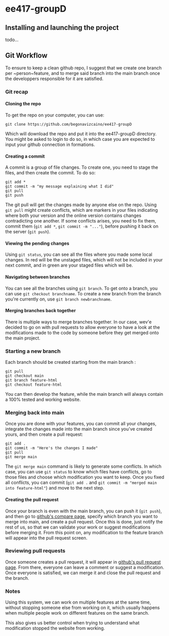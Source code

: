 # ee417-groupD

## Installing and launching the project

todo...

## Git Workflow

To ensure to keep a clean github repo, I suggest that we create one branch per ~person~feature, and to merge said branch into the main branch once the developpers responsible for it are satisfied.

### Git recap

#### Cloning the repo

To get the repo on your computer, you can use:

```
git clone https://github.com/begonavizcaino/ee417-groupD
```

Which will download the repo and put it into the ee417-groupD directory. You might be asked to login to do so, in which case you are expected to input your github connection in formations.

#### Creating a commit

A commit is a group of file changes. To create one, you need to stage the files, and then create the commit. To do so:

```
git add *
git commit -m "my message explaining what I did"
git pull
git push
```

The git pull will get the changes made by anyone else on the repo. Using ```git pull``` might create conflicts, which are markers in your files indicating where both your version and the online version contains changes contradicting one another. If some conflicts arises, you need to fix them, commit them (```git add *```, `git commit -m "..."`), before pushing it back on the server (`git push`).

#### Viewing the pending changes

Using `git status`, you can see all the files where you made some local changes. In red will be the unstaged files, which will not be included in your next commit, and in green are your staged files which will be.

#### Navigating between branches

You can see all the branches using `git branch`. To get onto a branch, you can use `git checkout branchname`. To create a new branch from the branch you're currently on, use `git branch newbranchname`.

#### Merging branches back together

There is multiple ways to merge branches together. In our case, wev'e decided to go on with pull requests to allow everyone to have a look at the modifications made to the code by someone before they get merged onto the main project.

### Starting a new branch

Each branch should be created starting from the main branch :

```
git pull
git checkout main
git branch feature-html
git checkout feature-html
```

You can then develop the feature, while the main branch will always contain a 100% tested and working website.

### Merging back into main

Once you are done with your features, you can commit all your changes, integrate the changes made into the main branch since you've created yours, and then create a pull request:

```
git add .
git commit -m "Here's the changes I made"
git pull
git merge main
```

The `git merge main` command is likely to generate some conflicts. In which case, you can use `git status` to know which files have conflicts, go to those files and choose which modification you want to keep. Once you fixed all conflicts, you can commit (`git add .` and `git commit -m "merged main into feature-html"`) and move to the next step.

#### Creating the pull request

Once your branch is even with the main branch, you can push it (`git push`), and then go to [github's compare page](https://github.com/begonavizcaino/ee417-groupD/compare), specify which branch you want to merge into main, and create a pull request. Once this is done, just notify the rest of us, so that we can validate your work or suggest modifications before merging it. From this point on, any modification to the feature branch will appear into the pull request screen.

### Reviewing pull requests

Once someone creates a pull request, it will appear in [github's pull request page](https://github.com/begonavizcaino/ee417-groupD/pulls). From there, everyone can leave a comment or suggest a modification. Once everyone is satisfied, we can merge it and close the pull request and the branch.

### Notes

Using this system, we can work on multiple features at the same time, without stopping someone else from working on it, which usually happens when multiple people work on different features on the same branch.

This also gives us better control when trying to understand what modification stopped the website from working.
